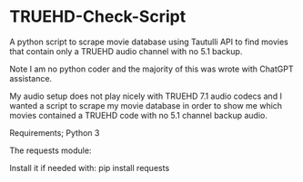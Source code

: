 # TRUEHD-Check-Script
A python script to scrape movie database using Tautulli API to find movies that contain only a TRUEHD audio channel with no 5.1 backup.

Note I am no python coder and the majority of this was wrote with ChatGPT assistance.

My audio setup does not play nicely with TRUEHD 7.1 audio codecs and I wanted a script to scrape my movie database in order to show me which movies contained a TRUEHD code with no 5.1 channel backup audio.

Requirements;
Python 3

The requests module:

Install it if needed with: pip install requests
